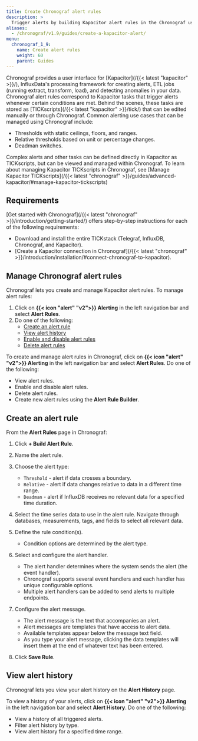 ```yaml
---
title: Create Chronograf alert rules
description: >
  Trigger alerts by building Kapacitor alert rules in the Chronograf user interface (UI).
aliases:
  - /chronograf/v1.9/guides/create-a-kapacitor-alert/
menu:
  chronograf_1_9:
    name: Create alert rules
    weight: 60
    parent: Guides
---
```



Chronograf provides a user interface for [Kapacitor](/{{< latest "kapacitor" >}}/), InfluxData's processing framework for creating alerts, ETL jobs (running extract, transform, load), and detecting anomalies in your data.
Chronograf alert rules correspond to Kapacitor tasks that trigger alerts whenever certain conditions are met.
Behind the scenes, these tasks are stored as [TICKscripts](/{{< latest "kapacitor" >}}/tick/) that can be edited manually or through Chronograf.
Common alerting use cases that can be managed using Chronograf include:

* Thresholds with static ceilings, floors, and ranges.
* Relative thresholds based on unit or percentage changes.
* Deadman switches.

Complex alerts and other tasks can be defined directly in Kapacitor as TICKscripts, but can be viewed and managed within Chronograf.
To learn about managing Kapacitor TICKscripts in Chronograf, see [Manage Kapacitor TICKscripts](/{{< latest "chronograf" >}}/guides/advanced-kapacitor/#manage-kapacitor-tickscripts)

## Requirements

[Get started with Chronograf](/{{< latest "chronograf" >}}/introduction/getting-started/) offers step-by-step instructions for each of the following requirements:

* Download and install the entire TICKstack (Telegraf, InfluxDB, Chronograf, and Kapacitor).
* [Create a Kapacitor connection in Chronograf](/{{< latest "chronograf" >}}/introduction/installation/#connect-chronograf-to-kapacitor).

## Manage Chronograf alert rules

Chronograf lets you create and manage Kapacitor alert rules. To manage alert rules:

1. Click on  **{{< icon "alert" "v2">}} Alerting** in the left navigation bar and select **Alert Rules**.
2. Do one of the following:
    - [Create an alert rule](#create-an-alert-rule)
    - [View alert history](#view-alert-history)
    - [Enable and disable alert rules](#enable-and-disable-alert-rules)
    - [Delete alert rules](#delete-alert-rules)

To create and manage alert rules in Chronograf, click on
**{{< icon "alert" "v2">}} Alerting** in the left navigation bar and select **Alert Rules**.
Do one of the following:

  - View alert rules.
  - Enable and disable alert rules.
  - Delete alert rules.
  - Create new alert rules using the **Alert Rule Builder**.

## Create an alert rule

From the **Alert Rules** page in Chronograf:

1. Click **+ Build Alert Rule**. 

1. Name the alert rule.

2. Choose the alert type:
    -  `Threshold` - alert if data crosses a boundary.
    -  `Relative` - alert if data changes relative to data in a different time range.
    -  `Deadman` - alert if InfluxDB receives no relevant data for a specified time duration.

3. Select the time series data to use in the alert rule.
    Navigate through databases, measurements, tags, and fields to select all relevant data.

4. Define the rule condition(s).
    - Condition options are determined by the alert type.  

5. Select and configure the alert handler.
    - The alert handler determines where the system sends the alert (the event handler).
    - Chronograf supports several event handlers and each handler has unique configurable options.
    - Multiple alert handlers can be added to send alerts to multiple endpoints.

6. Configure the alert message.
    - The alert message is the text that accompanies an alert.
    - Alert messages are templates that have access to alert data.
    - Available templates appear below the message text field.
    - As you type your alert message, clicking the data templates will insert them at the end of whatever text has been entered.

7. Click **Save Rule**.

## View alert history

Chronograf lets you view your alert history on the **Alert History** page.

To view a history of your alerts, click on
**{{< icon "alert" "v2">}} Alerting** in the left navigation bar and select **Alert History**. 
Do one of the following:

  - View a history of all triggered alerts.
  - Filter alert history by type.  
  - View alert history for a specified time range.  
